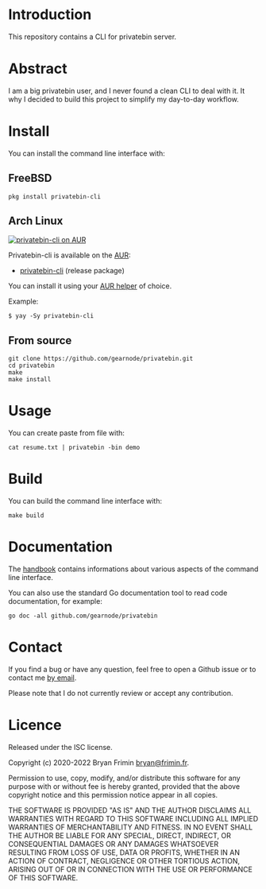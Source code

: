 # Introduction
This repository contains a CLI for privatebin server.

# Abstract
I am a big privatebin user, and I never found a clean CLI to deal with
it. It why I decided to build this project to simplify my day-to-day
workflow.

# Install
You can install the command line interface with:

## FreeBSD

    pkg install privatebin-cli

## Arch Linux

[![privatebin-cli on
AUR](https://img.shields.io/aur/version/privatebin-cli?label=privatebin-cli)](https://aur.archlinux.org/packages/privatebin-cli/)

Privatebin-cli is available on the
[AUR](https://wiki.archlinux.org/index.php/Arch_User_Repository):
- [privatebin-cli](https://aur.archlinux.org/packages/privatebin-cli/) (release package)

You can install it using your [AUR
helper](https://wiki.archlinux.org/index.php/AUR_helpers) of choice.

Example:
```console
$ yay -Sy privatebin-cli
```

## From source

    git clone https://github.com/gearnode/privatebin.git
    cd privatebin
    make
    make install

# Usage
You can create paste from file with:

    cat resume.txt | privatebin -bin demo

# Build
You can build the command line interface with:

    make build

# Documentation
The [handbook](doc/handbook.md) contains informations about various
aspects of the command line interface.

You can also use the standard Go documentation tool to read code
documentation, for example:

    go doc -all github.com/gearnode/privatebin

# Contact
If you find a bug or have any question, feel free to open a Github issue
or to contact me [by email](mailto:bryan@frimin.fr).

Please note that I do not currently review or accept any contribution.

# Licence
Released under the ISC license.

Copyright (c) 2020-2022 Bryan Frimin <bryan@frimin.fr>.

Permission to use, copy, modify, and/or distribute this software for any
purpose with or without fee is hereby granted, provided that the above
copyright notice and this permission notice appear in all copies.

THE SOFTWARE IS PROVIDED "AS IS" AND THE AUTHOR DISCLAIMS ALL WARRANTIES
WITH REGARD TO THIS SOFTWARE INCLUDING ALL IMPLIED WARRANTIES OF
MERCHANTABILITY AND FITNESS. IN NO EVENT SHALL THE AUTHOR BE LIABLE FOR
ANY SPECIAL, DIRECT, INDIRECT, OR CONSEQUENTIAL DAMAGES OR ANY DAMAGES
WHATSOEVER RESULTING FROM LOSS OF USE, DATA OR PROFITS, WHETHER IN AN
ACTION OF CONTRACT, NEGLIGENCE OR OTHER TORTIOUS ACTION, ARISING OUT OF
OR IN CONNECTION WITH THE USE OR PERFORMANCE OF THIS SOFTWARE.

